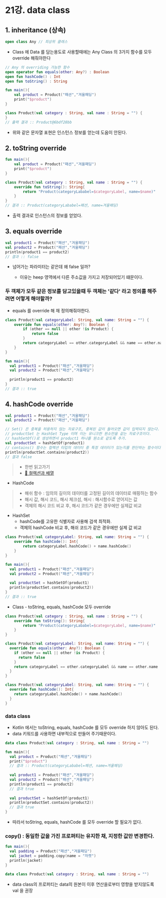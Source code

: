 # 21강. data class

## 1. inheritance (상속)

~~~kotlin
open class Any // 최상위 클래스
~~~
- Class 에 Data 를 담는용도로 사용할때에는 Any Class 의 3가지 함수를 모두 override 해줘야한다
~~~kotlin
// Any 의 overriding 가능한 함수
open operator fun equals(other: Any?) : Boolean
open fun hashCode() : Int
open fun toString() : String
~~~

~~~kotlin
fun main(){
    val product = Product("패션","겨울패딩")
    print("$product")  
}

class Product(val category : String, val name : String = "") {
}
// 출력 결과 :: Product@6bdf28bb
~~~

- 위와 같은 문자열 표현은 인스턴스 정보를 얻는데 도움이 안된다.

## 2. toString override
~~~kotlin
fun main(){
    val product = Product("패션","겨울패딩")
    print("$product")
}

class Product(val category : String, val name : String = "") {
    override fun toString(): String{
        return "Product(categoryLababel=$categoryLabel, name=$name)"
    }
}
// 결과 :: Product(categoryLababel=패션, name=겨울패딩)
~~~
- 출력 결과로 인스턴스의 정보를 얻었다.

## 3. equals override
~~~kotlin
val product1 = Product("패션","겨울패딩")
val product2 = Product("패션","겨울패딩")
println(product1 == product2)
// 결과 :: false
~~~
- 넘어가는 파라미터는 같은데 왜 false 일까?

  - 이유는 heep 영역에서 다른 주소값을 가지고 저장되어있기 떄문이다.

### 두 객체가 모두 같은 정보를 담고있을때 두 객체는 '같다' 라고 정의를 해주려면 어떻게 해야할까?

- equals 를 override 해 재 정의해줘야한다.

~~~kotlin
class Product(val categoryLabel: String, val name: String = "") {
    override fun equals(other: Any?): Boolean {
        if (other == null || other !is Product) {
            return false
        }
        return categoryLabel == other.categoryLabel && name == other.name
    }
}

fun main(){
  val product1 = Product("패션","겨울패딩")
  val product2 = Product("패션","겨울패딩")
  
  println(product1 == product2)
}
// 결과 :: true
~~~
## 4. hashCode override

~~~kotlin
val product1 = Product("패션","겨울패딩")
val product2 = Product("패션","겨울패딩")

// Set() 은 중복을 허용하지 않는 자료구조, 중복된 값이 들어오면 값이 입력되지 않는다.
// productSet 는 HashSet Type 이며 이는 유니크한 원소만을 같는 자료구조이다.
// hashSetOf()로 생성하면서 product1 하나를 원소로 같도록 추가.
val productSet = hashSetOf(product1)
// contains() 함수는 컬렉션 타입의 데이터 중 특정 데이터가 있는지를 판단하는 함수이다.
println(productSet.contains(product2)) 
// 결과 false
~~~
>- 한번 읽고가기
>  - [📌 컬렉션과 배열](https://medium.com/depayse/kotlin-collections-%EC%82%AC%EC%9A%A9%ED%95%98%EA%B8%B0-54ef2d60c61a)

- HashCode
>- 해쉬 함수 : 임의의 길이의 데이터를 고정된 길이의 데이터로 매핑하는 함수
>- 해시 값, 해시 코드, 해시 체크섬, 해시 : 해시함수로 얻어지는 값
>- 객체의 해시 코드 비교 후, 해시 코드가 같은 경우에만 실제값 비교

- HashSet 
  - hashCode를 고유한 식별자로 사용해 검색 최적화.
  - 객체의 hashCode 비교 후, 해쉬 코드가 같은 경우에만 실제 값 비교
  
~~~kotlin
class Product(val categoryLabel: String, val name: String = "") {
    override fun hashCode(): Int{
        return categoryLabel.hashCode() + name.hashCode()    
    }
}

fun main(){
  val product1 = Product("패션","겨울패딩")
  val product2 = Product("패션","겨울패딩")
  
  val productSet = hashSetOf(product1)
  println(productSet.contains(product2))
}
// 결과 :: true
~~~

- Class - toString, equals, hashCode 모두 override

~~~kotlin
class Product(val category : String, val name : String = "") {
    override fun toString(): String{
        return "Product(categoryLababel=$categoryLabel, name=$name)"
    }
}

class Product(val categoryLabel: String, val name: String = "") {
  override fun equals(other: Any?): Boolean {
    if (other == null || other !is Product) {
      return false
    }
    return categoryLabel == other.categoryLabel && name == other.name
  }
}

class Product(val categoryLabel: String, val name: String = "") {
  override fun hashCode(): Int{
    return categoryLabel.hashCode() + name.hashCode()
  }
}
~~~

### data class
- Kotlin 에서는 toString, equals, hashCode 를 모두 override 하지 않아도 된다.
- data 키워드를 사용하면 내부적으로 만들어 주기때문이다.
~~~kotlin
data class Product(val category : String, val name : String = "")

fun main(){
  val product = Product("패션","겨울패딩")
  print("$product")
  // 결과 :: Product(categoryLababel=패션, name=겨울패딩)
  
  val product1 = Product("패션","겨울패딩")
  val product2 = Product("패션","겨울패딩")
  println(product1 == product2)
  // 결과 true
  
  val productSet = hashSetOf(product1)
  println(productSet.contains(product2))
  // 결과 true
}
~~~
- 따라서 toString, equals, hashCode 를 모두 override 할 필요가 없다.

### copy() : 동일한 값을 가진 프로퍼티는 유지한 채, 지정한 값만 변경한다.
~~~kotlin
fun main(){
  val padding = Product("패션","겨울패딩")
  val jacket = padding.copy(name = "자켓")
  println(jacket)
}

data class Product(val category : String, val name : String = "")
~~~
- data class의 프로퍼티는 data의 원본이 이후 연산을로부터 영향을 받지않도록 val 을 권장 
